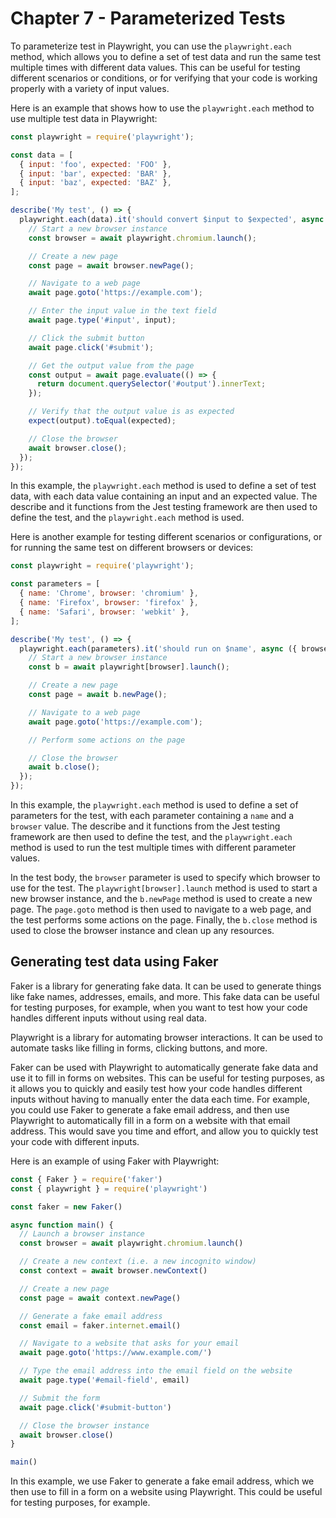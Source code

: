 # Chapter 7 - Parameterized Tests

To parameterize test in Playwright, you can use the `playwright.each` method, which allows you to define a set of test data and run the same test multiple times with different data values. This can be useful for testing different scenarios or conditions, or for verifying that your code is working properly with a variety of input values.

Here is an example that shows how to use the `playwright.each` method to use multiple test data in Playwright:

```javascript
const playwright = require('playwright');

const data = [
  { input: 'foo', expected: 'FOO' },
  { input: 'bar', expected: 'BAR' },
  { input: 'baz', expected: 'BAZ' },
];

describe('My test', () => {
  playwright.each(data).it('should convert $input to $expected', async ({ input, expected }) => {
    // Start a new browser instance
    const browser = await playwright.chromium.launch();

    // Create a new page
    const page = await browser.newPage();

    // Navigate to a web page
    await page.goto('https://example.com');

    // Enter the input value in the text field
    await page.type('#input', input);

    // Click the submit button
    await page.click('#submit');

    // Get the output value from the page
    const output = await page.evaluate(() => {
      return document.querySelector('#output').innerText;
    });

    // Verify that the output value is as expected
    expect(output).toEqual(expected);

    // Close the browser
    await browser.close();
  });
});
```
In this example, the `playwright.each` method is used to define a set of test data, with each data value containing an input and an expected value. The describe and it functions from the Jest testing framework are then used to define the test, and the `playwright.each` method is used.

Here is another example for testing different scenarios or configurations, or for running the same test on different browsers or devices:

```javascript
const playwright = require('playwright');

const parameters = [
  { name: 'Chrome', browser: 'chromium' },
  { name: 'Firefox', browser: 'firefox' },
  { name: 'Safari', browser: 'webkit' },
];

describe('My test', () => {
  playwright.each(parameters).it('should run on $name', async ({ browser }) => {
    // Start a new browser instance
    const b = await playwright[browser].launch();

    // Create a new page
    const page = await b.newPage();

    // Navigate to a web page
    await page.goto('https://example.com');

    // Perform some actions on the page

    // Close the browser
    await b.close();
  });
});
```
In this example, the `playwright.each` method is used to define a set of parameters for the test, with each parameter containing a `name` and a `browser` value. The describe and it functions from the Jest testing framework are then used to define the test, and the `playwright.each` method is used to run the test multiple times with different parameter values.

In the test body, the `browser` parameter is used to specify which browser to use for the test. The `playwright[browser].launch` method is used to start a new browser instance, and the `b.newPage` method is used to create a new page. The `page.goto` method is then used to navigate to a web page, and the test performs some actions on the page. Finally, the `b.close` method is used to close the browser instance and clean up any resources.


## Generating test data using Faker

Faker is a library for generating fake data. It can be used to generate things like fake names, addresses, emails, and more. This fake data can be useful for testing purposes, for example, when you want to test how your code handles different inputs without using real data.

Playwright is a library for automating browser interactions. It can be used to automate tasks like filling in forms, clicking buttons, and more.

Faker can be used with Playwright to automatically generate fake data and use it to fill in forms on websites. This can be useful for testing purposes, as it allows you to quickly and easily test how your code handles different inputs without having to manually enter the data each time. For example, you could use Faker to generate a fake email address, and then use Playwright to automatically fill in a form on a website with that email address. This would save you time and effort, and allow you to quickly test your code with different inputs.

Here is an example of using Faker with Playwright:

```javascript
const { Faker } = require('faker')
const { playwright } = require('playwright')

const faker = new Faker()

async function main() {
  // Launch a browser instance
  const browser = await playwright.chromium.launch()

  // Create a new context (i.e. a new incognito window)
  const context = await browser.newContext()

  // Create a new page
  const page = await context.newPage()

  // Generate a fake email address
  const email = faker.internet.email()

  // Navigate to a website that asks for your email
  await page.goto('https://www.example.com/')

  // Type the email address into the email field on the website
  await page.type('#email-field', email)

  // Submit the form
  await page.click('#submit-button')

  // Close the browser instance
  await browser.close()
}

main()

```

In this example, we use Faker to generate a fake email address, which we then use to fill in a form on a website using Playwright. This could be useful for testing purposes, for example.
